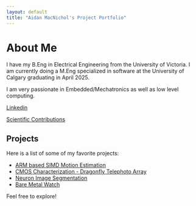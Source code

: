 ```yaml
---
layout: default
title: "Aidan MacNichol's Project Portfolio"
---
```


# About Me
I have my B.Eng in Electrical Engineering from the University of Victoria. I am currently doing a M.Eng specialized in software at the University of Calgary graduating in April 2025. 

I am very passionate in Embedded/Mechatronics as well as low level computing. 

[Linkedin](https://www.linkedin.com/in/aidanmacnichol/)

[Scientific Contributions](https://www.researchgate.net/scientific-contributions/Aidan-MacNichol-2285136742)


## Projects
Here is a list of some of my favorite projects: 

- [ARM based SIMD Motion Estimation](/ARMbasedSIMDMotionEstimation/)
- [CMOS Characterization - Dragonfly Telephoto Array](/CMOScharacterization/)
- [Neuron Image Segmentation](/neuronSegmentation/)
- [Bare Metal Watch](/bareMetalWatch/)

Feel free to explore! 


